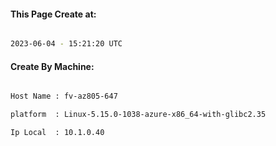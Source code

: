 
   
#### This Page Create at:

```bash

2023-06-04 - 15:21:20 UTC

```

#### Create By Machine:

```bash

Host Name : fv-az805-647

platform  : Linux-5.15.0-1038-azure-x86_64-with-glibc2.35

Ip Local  : 10.1.0.40

```

